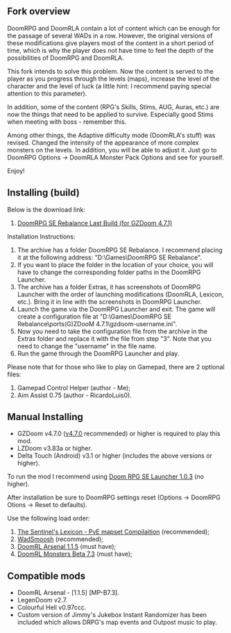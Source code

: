 ## Fork overview

DoomRPG and DoomRLA contain a lot of content which can be enough for the passage of several WADs in a row. However, the original versions of these modifications give players most of the content in a short period of time, which is why the player does not have time to feel the depth of the possibilities of DoomRPG and DoomRLA.

This fork intends to solve this problem. Now the content is served to the player as you progress through the levels (maps), increase the level of the character and the level of luck (a little hint: I recommend paying special attention to this parameter).

In addition, some of the content (RPG's Skills, Stims, AUG, Auras, etc.) are now the things that need to be applied to survive. Especially good Stims when meeting with boss - remember this.

Among other things, the Adaptive difficulty mode (DoomRLA's stuff) was revised. Changed the intensity of the appearance of more complex monsters on the levels. In addition, you will be able to adjust it. Just go to DoomRPG Options -> DoomRLA Monster Pack Options and see for yourself.

Enjoy! 

## Installing (build)

Below is the download link:
1. [DoomRPG SE Rebalance Last Build (for GZDoom 4.7.1)](https://drive.google.com/drive/folders/1lbhGQVh_MXSTBQ-iCmuOIHOE31HREPUE?usp=sharing)

Installation Instructions:

1. The archive has a folder DoomRPG SE Rebalance. I recommend placing it at the following address: "D:\Games\DoomRPG SE Rebalance".
2. If you want to place the folder in the location of your choice, you will have to change the corresponding folder paths in the DoomRPG Launcher.
3. The archive has a folder Extras, it has screenshots of DoomRPG Launcher with the order of launching modifications (DoomRLA, Lexicon, etc.). Bring it in line with the screenshots in DoomRPG Launcher.
4. Launch the game via the DoomRPG Launcher and exit. The game will create a configuration file at "D:\Games\DoomRPG SE Rebalance\ports\(G)ZDooM 4.7.1\gzdoom-username.ini".
5. Now you need to take the configuration file from the archive in the Extras folder and replace it with the file from step "3". Note that you need to change the "username" in the file name.
6. Run the game through the DoomRPG Launcher and play.

Please note that for those who like to play on Gamepad, there are 2 optional files:
1. Gamepad Control Helper (author - Me);
2. Aim Assist 0.75 (author - RicardoLuis0).

## Manual Installing

- GZDoom v4.7.0 ([v4.7.0](https://zdoom.org/files/gzdoom/bin/gzdoom-4-7-0-Windows-64bit.zip) recommended) or higher is required to play this mod.
- LZDoom v3.83a or higher.
- Delta Touch (Android) v3.1 or higher (includes the above versions or higher).

To run the mod I recommend using [Doom RPG SE Launcher 1.0.3](https://github.com/Forevener/DRPGSEL/releases/tag/v1.0.3) (no higher).

After installation be sure to DoomRPG settings reset (Options -> DoomRPG Otions -> Reset to defaults).

Use the following load order:

1. [The Sentinel's Lexicon - PvE mapset Compilaition](https://github.com/WNC12k/DoomRPG-Lexicon/releases) (recommended);
2. [WadSmoosh](https://github.com/WNC12k/DoomRPG-WadSmoosh/releases) (recommended);
3. [DoomRL Arsenal 1.1.5](https://forum.zdoom.org/viewtopic.php?f=43&t=37044) (must have);
4. [DoomRL Monsters Beta 7.3](https://forum.zdoom.org/viewtopic.php?f=43&t=37044) (must have);

## Compatible mods

- DoomRL Arsenal - [1.1.5] [MP-B7.3].
- LegenDoom v2.7.
- Colourful Hell v0.97ccc.
- Custom version of Jimmy's Jukebox Instant Randomizer has been included which allows DRPG's map events and Outpost music to play.
